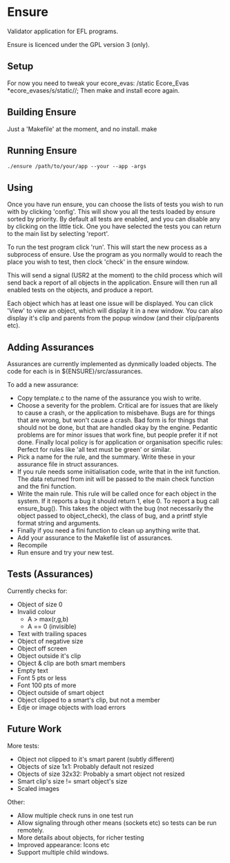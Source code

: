 Ensure
======

Validator application for EFL programs.

Ensure is licenced under the GPL version 3 (only).

Setup
-----

For now you need to tweak your ecore_evas:
	/static Ecore_Evas *ecore_evases/s/static//;
Then make and install ecore again.

Building Ensure
---------------

Just a 'Makefile' at the moment, and no install.
    make

Running Ensure
--------------

    ./ensure /path/to/your/app --your --app -args

Using
-----

Once you have run ensure, you can choose the lists of tests you wish to run
with by clicking 'config'.  This will show you all the tests loaded by ensure
sorted by priority.  By default all tests are enabled, and you can disable any
by clicking on the little tick.  One you have selected the tests you can
return to the main list by selecting 'report'.

To run the test program click 'run'.  This will start the new process as a
subprocess of ensure.  Use the program as you normally would to reach the
place you wish to test, then clock 'check' in the ensure window.

This will send a signal (USR2 at the moment) to the child process which will
send back a report of all objects in the application.  Ensure will then run
all enabled tests on the objects, and produce a report.

Each object which has at least one issue will be displayed.  You can click
'View' to view an object, which will display it in a new window.  You can also
display it's clip and parents from the popup window (and their clip/parents
etc).

Adding Assurances
-----------------

Assurances are currently implemented as dynmically loaded objects.  The code
for each is in ${ENSURE}/src/assurances.

To add a new assurance:
 - Copy template.c to the name of the assurance you wish to write.
 - Choose a severity for the problem.  Critical are for issues that are likely
   to cause a crash, or the application to misbehave.  Bugs are for things
   that are wrong, but won't cause a crash.  Bad form is for things that
   should not be done, but that are handled okay by the engine.  Pedantic
   problems are for minor issues that work fine, but people prefer it if not
   done.  Finally local policy is for application or organisation specific
   rules: Perfect for rules like 'all text must be green' or similar.
 - Pick a name for the rule, and the summary.  Write these in your assurance
   file in struct assurances.
 - If you rule needs some iniitialisation code, write that in the init
   function.  The data returned from init will be passed to the main check
   function and the fini function.
 - Write the main rule.  This rule will be called once for each object in the
   system.  If it reports a bug it should return 1, else 0.  To report a bug
   call ensure_bug().  This takes the object with the bug (not necessarily the
   object passed to object_check), the class of bug, and a printf style format
   string and arguments.
 - Finally if you need a fini function to clean up anything write that.
 - Add your assurance to the Makefile list of assurances.
 - Recompile
 - Run ensure and try your new test.



Tests (Assurances)
------------------

Currently checks for:

  * Object of size 0
  * Invalid colour
     - A > max(r,g,b)
     - A == 0 (invisible)
  * Text with trailing spaces
  * Object of negative size
  * Object off screen
  * Object outside it's clip
  * Object & clip are both smart members
  * Empty text
  * Font 5 pts or less
  * Font 100 pts of more
  * Object outside of smart object
  * Object clipped to a smart's clip, but not a member
  * Edje or image objects with load errors


Future Work
-----------

More tests:

  * Object not clipped to it's smart parent (subtly different)
  * Objects of size 1x1: Probably default not resized
  * Objects of size 32x32: Probably a smart object not resized
  * Smart clip's size != smart object's size
  * Scaled images

Other:

  * Allow multiple check runs in one test run
  * Allow signaling through other means (sockets etc) so tests can be run
    remotely.
  * More details about objects, for richer testing
  * Improved appearance: Icons etc
  * Support multiple child windows.


